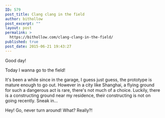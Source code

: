 ```yaml
---
ID: 579
post_title: Clang clang in the field
author: bithollow
post_excerpt: ""
layout: post
permalink: >
  https://bithollow.com/clang-clang-in-the-field/
published: true
post_date: 2015-06-21 19:43:27
---
```

Good day!

Today I wanna go to the field!

It's been a while since in the garage, I guess just guess, the prototype is mature enough to go out. However in a city like Shanghai, a flying ground for such a dangerous act is rare, there's not much of a choice. Luckily, there is a constructing ground near my residence, their constructing is not on going recently. Sneak in...

Hey! Go, never turn around! What? Really?!